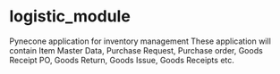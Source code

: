 # logistic_module
Pynecone application for inventory management
These application will contain Item Master Data, Purchase Request, Purchase order, Goods Receipt PO, Goods Return, Goods Issue, Goods Receipts etc.
